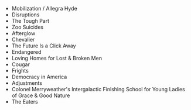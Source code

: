- Mobilization / Allegra Hyde
- Disruptions
- The Tough Part
- Zoo Suicides
- Afterglow
- Chevalier
- The Future Is a Click Away
- Endangered
- Loving Homes for Lost & Broken Men
- Cougar
- Frights
- Democracy in America
- Adjustments
- Colonel Merryweather's Intergalactic Finishing School for Young Ladies of Grace & Good Nature
- The Eaters
